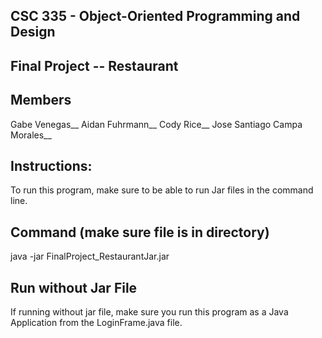 ## CSC 335 - Object-Oriented Programming and Design
## Final Project -- Restaurant
## Members
Gabe Venegas__
Aidan Fuhrmann__
Cody Rice__
Jose Santiago Campa Morales__

## Instructions:
To run this program, make sure to be able to run
Jar files in the command line.

## Command (make sure file is in directory)
java -jar FinalProject_RestaurantJar.jar

## Run without Jar File
If running without jar file, make sure you run
this program as a Java Application from the
LoginFrame.java file.
